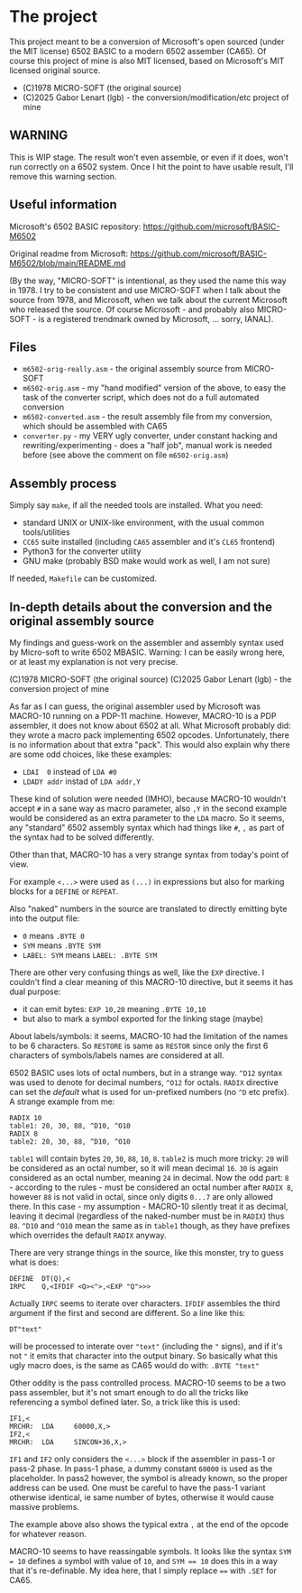 # The project

This project meant to be a conversion of Microsoft's open sourced (under the
MIT license) 6502 BASIC to a modern 6502 assember (CA65). Of course this
project of mine is also MIT licensed, based on Microsoft's MIT licensed
original source.

* (C)1978 MICRO-SOFT (the original source)
* (C)2025 Gabor Lenart (lgb) - the conversion/modification/etc project of mine

## WARNING

This is WIP stage. The result won't even assemble, or even if it does, won't
run correctly on a 6502 system. Once I hit the point to have usable result,
I'll remove this warning section.

## Useful information

Microsoft's 6502 BASIC repository: https://github.com/microsoft/BASIC-M6502

Original readme from Microsoft: https://github.com/microsoft/BASIC-M6502/blob/main/README.md

(By the way, "MICRO-SOFT" is intentional, as they used the name this way in 1978. I try to
be consistent and use MICRO-SOFT when I talk about the source from 1978, and Microsoft, when
we talk about the current Microsoft who released the source. Of course Microsoft - and probably
also MICRO-SOFT - is a registered trendmark owned by Microsoft, ... sorry, IANAL).

## Files

* `m6502-orig-really.asm` - the original assembly source from MICRO-SOFT
* `m6502-orig.asm` - my "hand modified" version of the above, to easy the task of the converter script, which does not do a full automated conversion
* `m6502-converted.asm` - the result assembly file from my conversion, which should be assembled with CA65
* `converter.py` - my VERY ugly converter, under constant hacking and rewriting/experimenting - does a "half job", manual work is needed before (see above the comment on file `m6502-orig.asm`)

## Assembly process

Simply say `make`, if all the needed tools are installed. What you need:

* standard UNIX or UNIX-like environment, with the usual common tools/utilities
* `CC65` suite installed (including `CA65` assembler and it's `CL65` frontend)
* Python3 for the converter utility
* GNU make (probably BSD make would work as well, I am not sure)

If needed, `Makefile` can be customized.

## In-depth details about the conversion and the original assembly source

My findings and guess-work on the assembler and assembly syntax used
by Micro-soft to write 6502 MBASIC. Warning: I can be easily wrong here,
or at least my explanation is not very precise.

(C)1978 MICRO-SOFT (the original source)
(C)2025 Gabor Lenart (lgb) - the conversion project of mine

As far as I can guess, the original assembler used by Microsoft was MACRO-10
running on a PDP-11 machine. However, MACRO-10 is a PDP assembler, it does
not know about 6502 at all. What Microsoft probably did: they wrote a macro
pack implementing 6502 opcodes. Unfortunately, there is no information about
that extra "pack". This would also explain why there are some odd choices,
like these examples:

* `LDAI  0` instead of `LDA #0`
* `LDADY addr` instad of `LDA addr,Y`

These kind of solution were needed (IMHO), because MACRO-10 wouldn't accept
`#` in a sane way as macro parameter, also `,Y` in the second example would
be considered as an extra parameter to the `LDA` macro. So it seems, any
"standard" 6502 assembly syntax which had things like `#`, `,` as part of
the syntax had to be solved differently.

Other than that, MACRO-10 has a very strange syntax from today's point of
view.

For example `<...>` were used as `(...)` in expressions but also for
marking blocks for a `DEFINE` or `REPEAT`.

Also "naked" numbers in the source are translated to directly emitting byte
into the output file:

* `0` means `.BYTE 0`
* `SYM` means `.BYTE SYM`
* `LABEL: SYM` means `LABEL: .BYTE SYM`

There are other very confusing things as well, like the `EXP` directive. I
couldn't find a clear meaning of this MACRO-10 directive, but it seems it
has dual purpose:

* it can emit bytes: `EXP 10,20` meaning `.BYTE 10,10`
* but also to mark a symbol exported for the linking stage (maybe)

About labels/symbols: it seems, MACRO-10 had the limitation of the names
to be 6 characters. So `RESTORE` is same as `RESTOR` since only the first
6 characters of symbols/labels names are considered at all.

6502 BASIC uses lots of octal numbers, but in a strange way.
`^D12` syntax was used to denote for decimal numbers, `^O12` for octals.
`RADIX` directive can set the _default_ what is used for un-prefixed
numbers (no `^D` etc prefix). A strange example from me:

    RADIX 10
    table1: 20, 30, 88, ^D10, ^O10
    RADIX 8
    table2: 20, 30, 88, ^D10, ^O10

`table1` will contain bytes `20`, `30`, `88`, `10`, `8`. `table2` is much
more tricky: `20` will be considered as an octal number, so it will mean
decimal `16`. `30` is again considered as an octal number, meaning `24`
in decimal. Now the odd part: `8` - according to the rules - must be
considered an octal number after `RADIX 8`, however `88` is not valid
in octal, since only digits `0...7` are only allowed there. In this
case - my assumption - MACRO-10 silently treat it as decimal, leaving
it decimal (regardless of the naked-number must be in `RADIX`) thus `88`.
`^D10` and `^O10` mean the same as in `table1` though, as they have
prefixes which overrides the default `RADIX` anyway.

There are very strange things in the source, like this monster, try
to guess what is does:

    DEFINE  DT(Q),<
    IRPC    Q,<IFDIF <Q><">,<EXP "Q">>>

Actually `IRPC` seems to iterate over characters. `IFDIF` assembles
the third argument if the first and second are different. So a line
like this:

    DT"text"

will be processed to interate over `"text"` (including the `"`
signs), and if it's not `"` it emits that character into the output
binary. So basically what this ugly macro does, is the same as CA65
would do with: `.BYTE "text"`

Other oddity is the pass controlled process. MACRO-10 seems to be
a two pass assembler, but it's not smart enough to do all the tricks
like referencing a symbol defined later. So, a trick like this is
used:

    IF1,<
    MRCHR:  LDA     60000,X,>
    IF2,<
    MRCHR:  LDA     SINCON+36,X,>

`IF1` and `IF2` only considers the `<...>` block if the assembler
in pass-1 or pass-2 phase. In pass-1 phase, a dummy constant `60000`
is used as the placeholder. In pass2 however, the symbol is already
known, so the proper address can be used. One must be careful to
have the pass-1 variant otherwise identical, ie same number of bytes,
otherwise it would cause massive problems.

The example above also shows the typical extra `,` at the end of the
opcode for whatever reason.

MACRO-10 seems to have reassingable symbols. It looks like the syntax
`SYM = 10` defines a symbol with value of `10`, and `SYM == 10` does
this in a way that it's re-definable. My idea here, that I simply
replace `==` with `.SET` for CA65.

